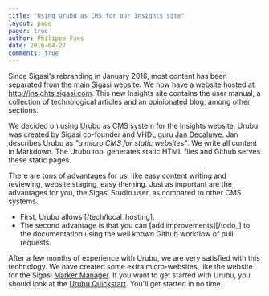 ```yaml
---
title: "Using Urubu as CMS for our Insights site"
layout: page 
pager: true
author: Philippe Faes
date: 2016-04-27
comments: true
---
```


Since Sigasi's rebranding in January 2016, most content has been separated from the main Sigasi website. We now have a website hosted at
<http://insights.sigasi.com>. This new Insights site contains the user manual, a collection of technological 
articles and an opinionated blog, among other sections. 

We decided on using [Urubu](http://urubu.jandecaluwe.com/) as CMS system for the Insights website. Urubu was created by Sigasi co-founder 
and VHDL guru [Jan Decaluwe](http://www.jandecaluwe.com/).
Jan describes Urubu as _"a micro CMS for static websites"_. We write all content in Markdown. The Urubu tool generates static HTML files and 
Github serves these static pages.

There are tons of advantages for us, like easy content writing and reviewing, website staging, easy theming. Just as important are the advantages
for you, the Sigasi Studio user, as compared to other CMS systems. 

  * First, Urubu allows [/tech/local_hosting].
  * The second advantage is that you can [add improvements][/todo_] to the documentation using the well known Github workflow of pull requests. 

After a few months of experience with Urubu, we are very satisfied with this technology. We have created some extra micro-websites, like the 
website for the Sigasi [Marker Manager](http://www.markermanager.com/). If you want to get started with Urubu, you should look at 
the [Urubu Quickstart](http://urubu-quickstart.jandecaluwe.com). You'll get started in no time. 
